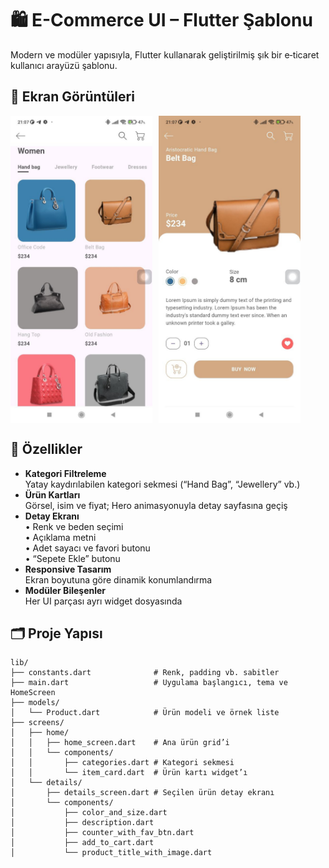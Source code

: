 # 🛍️ E-Commerce UI – Flutter Şablonu

Modern ve modüler yapısıyla, Flutter kullanarak geliştirilmiş şık bir e‑ticaret kullanıcı arayüzü şablonu.

## 📸 Ekran Görüntüleri

<div style="display: flex; gap: 10px;">
  <img src="assets/view/pic1.jpg" alt="Ana Sayfa" width="45%" />
  <img src="assets/view/pic2.jpg" alt="Detay Sayfa" width="45%" />
</div>



## 🚀 Özellikler

- **Kategori Filtreleme**  
  Yatay kaydırılabilen kategori sekmesi (“Hand Bag”, “Jewellery” vb.)  
- **Ürün Kartları**  
  Görsel, isim ve fiyat; Hero animasyonuyla detay sayfasına geçiş  
- **Detay Ekranı**  
  • Renk ve beden seçimi  
  • Açıklama metni  
  • Adet sayacı ve favori butonu  
  • “Sepete Ekle” butonu  
- **Responsive Tasarım**  
  Ekran boyutuna göre dinamik konumlandırma  
- **Modüler Bileşenler**  
  Her UI parçası ayrı widget dosyasında  

## 🗂 Proje Yapısı

```text
lib/
├── constants.dart              # Renk, padding vb. sabitler
├── main.dart                   # Uygulama başlangıcı, tema ve HomeScreen
├── models/
│   └── Product.dart            # Ürün modeli ve örnek liste
├── screens/
│   ├── home/
│   │   ├── home_screen.dart    # Ana ürün grid’i
│   │   └── components/
│   │       ├── categories.dart # Kategori sekmesi
│   │       └── item_card.dart  # Ürün kartı widget’ı
│   └── details/
│       ├── details_screen.dart # Seçilen ürün detay ekranı
│       └── components/
│           ├── color_and_size.dart
│           ├── description.dart
│           ├── counter_with_fav_btn.dart
│           ├── add_to_cart.dart
│           └── product_title_with_image.dart
